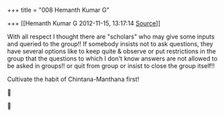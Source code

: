 +++
title = "008 Hemanth Kumar G"

+++
[[Hemanth Kumar G	2012-11-15, 13:17:14 [Source](https://groups.google.com/g/bvparishat/c/OiPcuXo_dz0)]]



With all respect I thought there are "scholars" who may give some inputs and queried to the group!! If somebody insists not to ask questions, they have several options like to keep quite & observe or put restrictions in the group that the questions to which I don't know answers are not allowed to be asked in groups!! or quit from group or insist to close the group itself!!  
  
Cultivate the habit of Chintana-Manthana first!  





